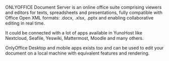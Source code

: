 ONLYOFFICE Document Server is an online office suite comprising viewers and editors for texts, spreadsheets and presentations, fully compatible with Office Open XML formats: .docx, .xlsx, .pptx and enabling collaborative editing in real time.

It could be connected with a lot of apps available in YunoHost like Nextcloud, Seafile, Yeswiki, Mattermost, Moodle and many others.

OnlyOffice Desktop and mobile apps exists too and can be used to edit your document on a local machine with equivalent features and rendering.


